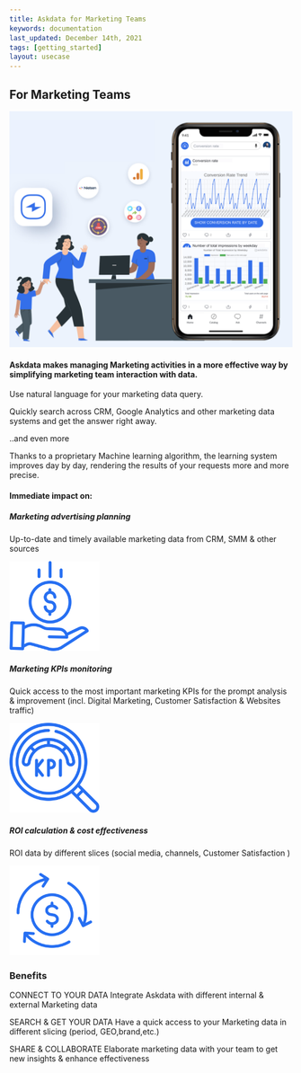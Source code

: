 ```yaml
---
title: Askdata for Marketing Teams
keywords: documentation
last_updated: December 14th, 2021
tags: [getting_started]
layout: usecase
---
```


## For Marketing Teams

<img src="/media/use-cases/icons/Marketing.png" class="image-doc p-3">

#### Askdata makes managing Marketing activities in a more effective way by simplifying marketing team interaction with data.

Use natural language for your marketing data query.

Quickly search across CRM, Google Analytics and other marketing data systems and get the answer right away.

..and even more

Thanks to a proprietary Machine learning algorithm, the learning system improves day by day, 
rendering the results of your requests more and more precise.


#### Immediate impact on:

<div class="row">
  <div class="col-sm-4">
    <div class="card">
      <div class="card-body text-center">
        <h5 class="card-title">Marketing advertising planning</h5>
        <p class="card-text">Up-to-date and timely available marketing data from CRM, SMM & other sources</p>
         <img src="/media/use-cases/icons/Marketing_1.png" class="card-img" alt="Sales Accuracy" style="max-width:160px">
      </div>
    </div>
  </div>
  <div class="col-sm-4">
    <div class="card">
      <div class="card-body text-center">
        <h5 class="card-title">Marketing KPIs monitoring</h5>
        <p class="card-text">Quick access to the most important marketing KPIs for the prompt analysis & improvement (incl. Digital Marketing, Customer Satisfaction & Websites traffic)</p>
        <img src="/media/use-cases/icons/Marketing_2.png" class="card-img" alt="Sales Accuracy" style="max-width:160px">
      </div>
    </div>
  </div>
    <div class="col-sm-4">
    <div class="card">
      <div class="card-body text-center">
        <h5 class="card-title">ROI 
calculation & cost effectiveness</h5>
        <p class="card-text">ROI data by different slices (social media, channels, Customer Satisfaction )</p>
        <img src="/media/use-cases/icons/Marketing_3.png" class="card-img" alt="Sales Accuracy" style="max-width:160px">
      </div>
    </div>
  </div>
</div>

### Benefits

CONNECT TO YOUR DATA
Integrate Askdata with different internal & external Marketing data 

SEARCH & GET YOUR DATA
Have a quick access to your Marketing data in different slicing (period, GEO,brand,etc.) 

SHARE & COLLABORATE
Elaborate marketing data with your team to get new insights & enhance effectiveness 
